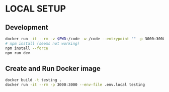 # LOCAL SETUP

## Development

```bash
docker run -it --rm -v $PWD:/code -w /code --entrypoint "" -p 3000:3000 node:20-alpine /bin/sh
# npm install (seems not working)
npm install --force
npm run dev
```

## Create and Run Docker image

```bash
docker build -t testing .
docker run -it --rm -p 3000:3000 --env-file .env.local testing
```
